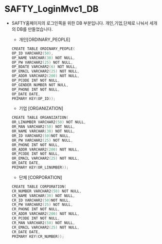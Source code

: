 # SAFTY_LoginMvc1_DB

* SAFTY홈페이지의 로그인쪽을 위한 DB 부분입니다. 개인,기업,단체로 나눠서 세개의 DB를 만들었습니다.

  * 개인[ORDINARY_PEOPLE]
  ```C
  CREATE TABLE ORDINARY_PEOPLE(
  OP_ID VARCHAR2(50),
  OP_NAME VARCHAR(30) NOT NULL,
  OP_PW VARCHAR2(25) NOT NULL,
  OP_BDATE VARCHAR2(6) NOT NULL,
  OP_EMAIL VARCHAR2(25) NOT NULL,
  OP_ADDR VARCHAR2(200) NOT NULL,
  OP_PCODE INT NOT NULL,
  OP_GENDER NUMBER NOT NULL,
  OP_PHONE INT NOT NULL,
  OP_DATE DATE,
  PRIMARY KEY(OP_ID));
  ```


  * 기업 [ORGANIZATION]
  ```C 
  CREATE TABLE ORGANIZATION(
  OR_LINUMBER VARCHAR2(50) NOT NULL,
  OR_MAN VARCHAR2(50) NOT NULL,
  OR_NAME VARCHAR(30) NOT NULL,
  OR_ID VARCHAR2(50)NOT NULL,
  OR_PW VARCHAR2(25) NOT NULL,
  OR_PHONE INT NOT NULL,
  OR_ADDR VARCHAR2(200) NOT NULL,
  OR_PCODE INT NOT NULL,
  OR_EMAIL VARCHAR2(25) NOT NULL,
  OR_DATE DATE,
  PRIMARY KEY(OR_LINUMBER));
  ```
  * 단체 [CORPORATION]
  ```C   
  CREATE TABLE CORPORATION(
  CR_NUMBER VARCHAR2(50) NOT NULL,
  CR_NAME VARCHAR(30) NOT NULL,
  CR_ID VARCHAR2(50)NOT NULL,
  CR_PW VARCHAR2(25) NOT NULL,
  CR_PHONE INT NOT NULL,
  CR_ADDR VARCHAR2(200) NOT NULL,
  CR_PCODE INT NOT NULL,
  CR_MAN VARCHAR2(50) NOT NULL,
  CR_EMAIL VARCHAR2(25) NOT NULL,
  CR_DATE DATE,
  PRIMARY KEY(CR_NUMBER));
  ```

